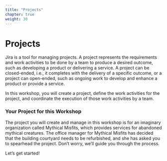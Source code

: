 ```yaml
---
title: "Projects"
chapter: true
weight: 30
---
```


# Projects

Jira is a tool for managing projects.  A project represents the requirements and work activities to be done by a team to produce a desired outcome,
such as developing a product or delivering a service.  A project can be closed-ended, i.e., it completes with the delivery of a specific outcome, or a project can open-ended, such as ongoing work to develop and enhance a product or provide a service.    

In this workshop, you will create a project, define the work activities for the project, and coordinate the execution of those work activities by a team.  

### Your Project for this Workshop

The project you will create and manage in this workshop is for an imaginary organization called Mythical Misfits, which provides services for abandoned mythical creatures.  The office manager for Mythical Misfits has decided that the building courtyard needs to be refurbished, and she has asked you to spearhead the project.  Don’t worry, we’ll guide you through the process.

Let’s get started!
